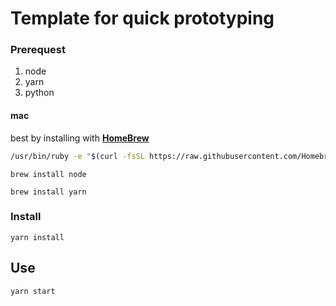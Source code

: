 # Template for quick prototyping

### Prerequest

1. node
2. yarn
3. python

#### mac

best by installing with [**HomeBrew**](https://brew.sh/)
```bash
/usr/bin/ruby -e "$(curl -fsSL https://raw.githubusercontent.com/Homebrew/install/master/install)"
```

`brew install node`

`brew install yarn`

### Install

`yarn install`

## Use

`yarn start`

